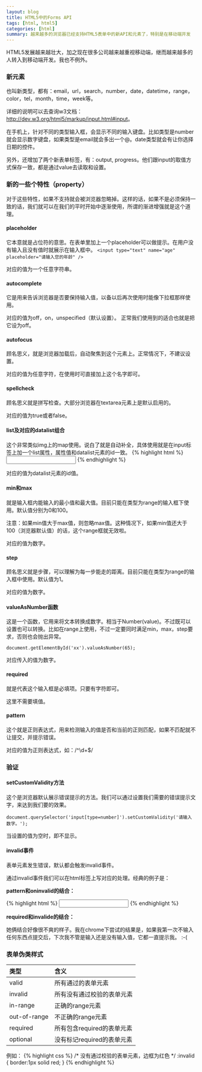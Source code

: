 ```yaml
---
layout: blog
title: HTML5中的Forms API
tags: [html, html5]
categories: [html]
summary: 越来越多的浏览器已经支持HTML5表单中的新API和元素了，特别是在移动端开发
---
```

HTML5发展越来越壮大，加之现在很多公司越来越重视移动端，继而越来越多的人转入到移动端开发。我也不例外。

### 新元素
也叫新类型，都有：email，url，search，number，date，datetime，range，color，tel，month，time，week等。

详细的说明可以去查询w3文档：<http://dev.w3.org/html5/markup/input.html#input>。

在手机上，针对不同的类型输入框，会显示不同的输入键盘。比如类型是number就会显示数字键盘，如果类型是email就会多出一个@。date类型就会有让你选择日期的控件。

另外，还增加了两个新表单标签，有：output, progress。他们跟input的取值方式保存一致，都是通过value去读取和设置。

### 新的一些个特性（property）
对于这些特性，如果不支持就会被浏览器忽略掉。这样的话，如果不是必须保持一致的话，我们就可以在我们的平时开始中逐渐使用，所谓的渐进增强就是这个道理。

#### placeholder
它本意就是占位符的意思。在表单里加上一个placeholder可以做提示。在用户没有输入且没有值时就展示在输入框中。
`<input type="text" name="age" placeholder="请输入您的年龄" />`

对应的值为一个任意字符串。

#### autocomplete
它是用来告诉浏览器是否要保持输入值，以备以后再次使用时能像下拉框那样使用。

对应的值为off，on，unspecified（默认设置）。
正常我们使用到的适合也就是把它设为off。
#### autofocus
顾名思义，就是浏览器加载后，自动聚焦到这个元素上。正常情况下，不建议设置。

对应的值为任意字符，在使用时可直接加上这个名字即可。

#### spellcheck
顾名思义就是拼写检查。大部分浏览器在textarea元素上是默认启用的。

对应的值为true或者false。

#### list及对应的datalist组合
这个非常类似img上的map使用。说白了就是自动补全，具体使用就是在input标签上加一个list属性，属性值和datalist元素的id一致。
{% highlight html %}
<datalist id="contactList">
    <option value="xx@example.com" label="Example 1">
    <option value="my@example.com" label="Example 2">
</datalist>
<input type="email" name="email" list="contactList" />
{% endhighlight %}

对应的值为datalist元素的id值。

#### min和max
就是输入框内能输入的最小值和最大值。目前只能在类型为range的输入框下使用。默认值分别为0和100。

注意：如果min值大于max值，则忽略max值。这种情况下，如果min值还大于100（浏览器默认值）的话，这个range框就无效啦。

对应的值为数字。

#### step
顾名思义就是步骤，可以理解为每一步能走的距离。目前只能在类型为range的输入框中使用。默认值为1。

对应的值为数字。

#### valueAsNumber函数
这是一个函数，它用来将文本转换成数字。相当于Number(value)。不过既可以设置也可以转换。比如在range上使用，不过一定要同时满足min，max，step要求，否则也会抛出异常。

`document.getElementById('xx').valueAsNumber(65);`

对应传入的值为数字。

#### required
就是代表这个输入框是必填项。只要有字符即可。

这里不需要填值。

#### pattern
这个就是正则表达式，用来检测输入的值是否和当前的正则匹配，如果不匹配就不让提交，并提示错误。

对应的值为正则表达式，如：/^\d+$/
### 验证
#### setCustomValidity方法
这个是浏览器默认展示错误提示的方法。我们可以通过设置我们需要的错误提示文字，来达到我们要的效果。

`document.querySelector('input[type=number]').setCustomValidity('请输入数字。');`

当设置的值为空时，即不显示。

#### invalid事件
表单元素发生错误，默认都会触发invalid事件。

通过invalid事件我们可以在html标签上写对应的处理。经典的例子是：

**pattern和oninvalid的结合：**

{% highlight html %}
<input type="text" name="code" pattern="/^\d{4}$/" oninvalid="setCustomValidity('请输入正确的4位数验证码')" />
{% endhighlight %}

**required和invalide的结合：**

她俩结合好像很不爽的样子。我在chrome下尝试的结果是，如果我第一次不输入任何东西点提交后，下次我不管是输入还是没有输入值，它都一直提示我。 :-(

### 表单伪类样式
类型 | 含义
:------|:----------
valid | 所有通过的表单元素
invalid | 所有没有通过校验的表单元素
in-range | 正确的range元素
out-of-range | 不正确的range元素
required | 所有包含required的表单元素
optional | 没有标记required的表单元素

例如：
{% highlight css %}
/* 没有通过校验的表单元素，边框为红色 */
:invalid {
    border:1px solid red;
}
{% endhighlight %}
